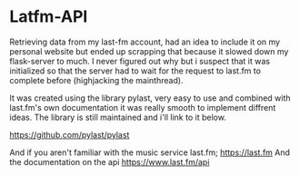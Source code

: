 # Latfm-API
Retrieving data from my last-fm account, had an idea to include it on my personal website but ended up scrapping that because it slowed down my flask-server to much. I never figured out why but i suspect that it was initialized so that the server had to wait for the request to last.fm to complete before (highjacking the mainthread). 

It was created using the library pylast, very easy to use and combined with last.fm's own documentation it was really smooth to implement diffrent ideas. The library is still maintained and i'll link to it below.


https://github.com/pylast/pylast

And if you aren't familiar with the music service last.fm;
https://last.fm
And the documentation on the api
https://www.last.fm/api

